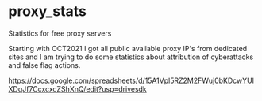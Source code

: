 # proxy_stats
Statistics for free proxy servers

Starting with OCT2021 I got all public available proxy IP's from dedicated sites and I am trying to do some statistics about attribution of cyberattacks and false flag actions.



https://docs.google.com/spreadsheets/d/15A1Vpl5RZ2M2FWuj0bKDcwYUlXDqJf7CcxcxcZShXnQ/edit?usp=drivesdk
